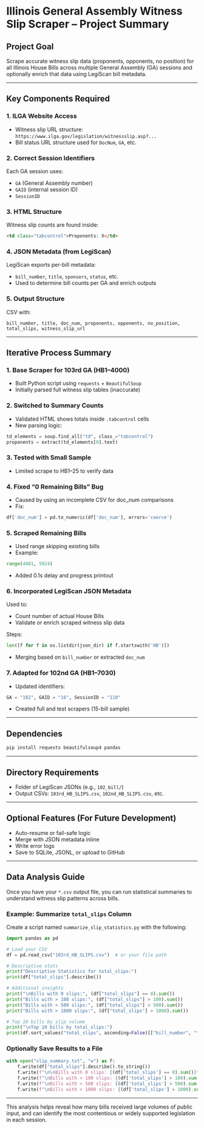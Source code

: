 # Illinois General Assembly Witness Slip Scraper – Project Summary

## Project Goal  
Scrape accurate witness slip data (proponents, opponents, no position) for all Illinois House Bills across multiple General Assembly (GA) sessions and optionally enrich that data using LegiScan bill metadata.

---

## Key Components Required

### 1. ILGA Website Access
- Witness slip URL structure:  
  `https://www.ilga.gov/legislation/witnessslip.asp?...`
- Bill status URL structure used for `DocNum`, `GA`, etc.

### 2. Correct Session Identifiers
Each GA session uses:
- `GA` (General Assembly number)
- `GAID` (internal session ID)
- `SessionID`

### 3. HTML Structure
Witness slip counts are found inside:
```html
<td class="tabcontrol">Proponents: X</td>
```

### 4. JSON Metadata (from LegiScan)
LegiScan exports per-bill metadata:
- `bill_number`, `title`, `sponsors`, `status`, etc.
- Used to determine bill counts per GA and enrich outputs

### 5. Output Structure
CSV with:
```
bill_number, title, doc_num, proponents, opponents, no_position, total_slips, witness_slip_url
```

---

## Iterative Process Summary

### 1. Base Scraper for 103rd GA (HB1–4000)
- Built Python script using `requests` + `BeautifulSoup`
- Initially parsed full witness slip tables (inaccurate)

### 2. Switched to Summary Counts
- Validated HTML shows totals inside `.tabcontrol` cells
- New parsing logic:
```python
td_elements = soup.find_all("td", class_="tabcontrol")
proponents = extract(td_elements[0].text)
```

### 3. Tested with Small Sample
- Limited scrape to HB1–25 to verify data

### 4. Fixed “0 Remaining Bills” Bug
- Caused by using an incomplete CSV for doc_num comparisons
- Fix:
```python
df['doc_num'] = pd.to_numeric(df['doc_num'], errors='coerce')
```

### 5. Scraped Remaining Bills
- Used range skipping existing bills
- Example:
```python
range(4001, 5924)
```
- Added 0.1s delay and progress printout

### 6. Incorporated LegiScan JSON Metadata
Used to:
- Count number of actual House Bills
- Validate or enrich scraped witness slip data

Steps:
```python
len([f for f in os.listdir(json_dir) if f.startswith('HB')])
```
- Merging based on `bill_number` or extracted `doc_num`

### 7. Adapted for 102nd GA (HB1–7030)
- Updated identifiers:
```python
GA = "102", GAID = "16", SessionID = "110"
```
- Created full and test scrapers (15-bill sample)

---

## Dependencies

```bash
pip install requests beautifulsoup4 pandas
```

---

## Directory Requirements

- Folder of LegiScan JSONs (e.g., `102_bill/`)
- Output CSVs: `103rd_HB_SLIPS.csv`, `102nd_HB_SLIPS.csv`, etc.

---

## Optional Features (For Future Development)

- Auto-resume or fail-safe logic
- Merge with JSON metadata inline
- Write error logs
- Save to SQLite, JSONL, or upload to GitHub



---

## Data Analysis Guide

Once you have your `*.csv` output file, you can run statistical summaries to understand witness slip patterns across bills.

### Example: Summarize `total_slips` Column

Create a script named `summarize_slip_statistics.py` with the following:

```python
import pandas as pd

# Load your CSV
df = pd.read_csv("103rd_HB_SLIPS.csv")  # or your file path

# Descriptive stats
print("Descriptive Statistics for total_slips:")
print(df["total_slips"].describe())

# Additional insights
print("\nBills with 0 slips:", (df["total_slips"] == 0).sum())
print("Bills with > 100 slips:", (df["total_slips"] > 100).sum())
print("Bills with > 500 slips:", (df["total_slips"] > 500).sum())
print("Bills with > 1000 slips:", (df["total_slips"] > 1000).sum())

# Top 10 bills by slip volume
print("\nTop 10 bills by total_slips:")
print(df.sort_values("total_slips", ascending=False)[["bill_number", "total_slips"]].head(10))
```

### Optionally Save Results to a File

```python
with open("slip_summary.txt", "w") as f:
    f.write(df["total_slips"].describe().to_string())
    f.write(f"\n\nBills with 0 slips: {(df['total_slips'] == 0).sum()}")
    f.write(f"\nBills with > 100 slips: {(df['total_slips'] > 100).sum()}")
    f.write(f"\nBills with > 500 slips: {(df['total_slips'] > 500).sum()}")
    f.write(f"\nBills with > 1000 slips: {(df['total_slips'] > 1000).sum()}")
```

---

This analysis helps reveal how many bills received large volumes of public input, and can identify the most contentious or widely supported legislation in each session.

